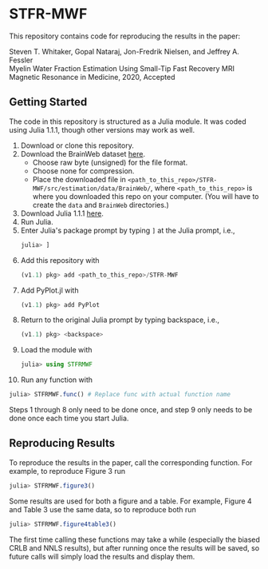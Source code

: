 # STFR-MWF
This repository contains code
for reproducing the results in the paper:

Steven T. Whitaker, Gopal Nataraj, Jon-Fredrik Nielsen, and Jeffrey A. Fessler \
Myelin Water Fraction Estimation Using Small-Tip Fast Recovery MRI \
Magnetic Resonance in Medicine, 2020, Accepted

## Getting Started
The code in this repository is structured as a Julia module.
It was coded using Julia 1.1.1,
though other versions may work as well.

1. Download or clone this repository.
2. Download the BrainWeb dataset [here](https://brainweb.bic.mni.mcgill.ca/cgi/brainweb1?alias=phantom_1.0mm_normal_crisp&download=1).
   - Choose raw byte (unsigned) for the file format.
   - Choose none for compression.
   - Place the downloaded file in `<path_to_this_repo>/STFR-MWF/src/estimation/data/BrainWeb/`,
     where `<path_to_this_repo>` is where you downloaded this repo on your computer.
     (You will have to create the `data` and `BrainWeb` directories.)
3. Download Julia 1.1.1 [here](https://julialang.org/downloads/oldreleases/).
4. Run Julia.
5. Enter Julia's package prompt by typing `]` at the Julia prompt, i.e.,
   ```julia
   julia> ]
   ```
6. Add this repository with
   ```julia
   (v1.1) pkg> add <path_to_this_repo>/STFR-MWF
   ```
7. Add PyPlot.jl with
   ```julia
   (v1.1) pkg> add PyPlot
   ```
8. Return to the original Julia prompt by typing backspace, i.e.,
   ```julia
   (v1.1) pkg> <backspace>
   ```
9. Load the module with
   ```julia
   julia> using STFRMWF
   ```
10. Run any function with
   ```julia
   julia> STFRMWF.func() # Replace func with actual function name
   ```

Steps 1 through 8 only need to be done once,
and step 9 only needs to be done once each time you start Julia.

## Reproducing Results
To reproduce the results in the paper, call the corresponding function.
For example, to reproduce Figure 3 run
```julia
julia> STFRMWF.figure3()
```
Some results are used for both a figure and a table.
For example, Figure 4 and Table 3 use the same data,
so to reproduce both run
```julia
julia> STFRMWF.figure4table3()
```

The first time calling these functions may take a while
(especially the biased CRLB and NNLS results),
but after running once the results will be saved,
so future calls will simply load the results and display them.
